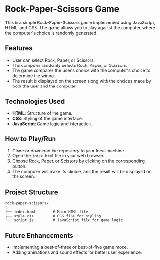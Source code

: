 # Rock-Paper-Scissors Game

This is a simple Rock-Paper-Scissors game implemented using JavaScript, HTML, and CSS. The game allows you to play against the computer, where the computer's choice is randomly generated.

## Features

- User can select Rock, Paper, or Scissors.
- The computer randomly selects Rock, Paper, or Scissors.
- The game compares the user's choice with the computer's choice to determine the winner.
- The result is displayed on the screen along with the choices made by both the user and the computer.

## Technologies Used

- **HTML**: Structure of the game.
- **CSS**: Styling of the game interface.
- **JavaScript**: Game logic and interaction.

## How to Play/Run

1. Clone or download the repository to your local machine.
2. Open the `index.html` file in your web browser.
3. Choose Rock, Paper, or Scissors by clicking on the corresponding button.
4. The computer will make its choice, and the result will be displayed on the screen.

## Project Structure

```plaintext
rock-paper-scissors/
│
├── index.html        # Main HTML file
├── style.css         # CSS file for styling
└── script.js         # JavaScript file for game logic
```

## Future Enhancements

- Implementing a best-of-three or best-of-five game mode.
- Adding animations and sound effects for better user experience.
